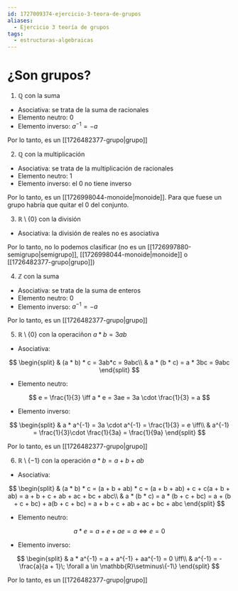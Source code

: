 ```yaml
---
id: 1727009374-ejercicio-3-teora-de-grupos
aliases:
  - Ejercicio 3 teoría de grupos
tags:
  - estructuras-algebraicas
---
```


# ¿Son grupos?

1. $\mathbb{Q}$ con la suma

- Asociativa: se trata de la suma de racionales
- Elemento neutro: $0$
- Elemento inverso: $a^{-1} = -a$

Por lo tanto, es un [[1726482377-grupo|grupo]]

2. $\mathbb{Q}$ con la multiplicación

- Asociativa: se trata de la multiplicación de racionales
- Elemento neutro: $1$
- Elemento inverso: el $0$ no tiene inverso

Por lo tanto, es un [[1726998044-monoide|monoide]]. Para que fuese un grupo habría que quitar el $0$ del conjunto.

3. $\mathbb{R} \setminus \{0\}$ con la división

- Asociativa: la división de reales no es asociativa

Por lo tanto, no lo podemos clasificar (no es un [[1726997880-semigrupo|semigrupo]], [[1726998044-monoide|monoide]] o [[1726482377-grupo|grupo]])

4. $\mathbb{Z}$ con la suma

- Asociativa: se trata de la suma de enteros
- Elemento neutro: $0$
- Elemento inverso: $a^{-1} = -a$

Por lo tanto, es un [[1726482377-grupo|grupo]]

5. $\mathbb{R}\setminus \{0\}$ con la operaciñon $a * b = 3ab$

- Asociativa:

$$
\begin{split}
    & (a * b) * c = 3ab*c = 9abc\\
    & a * (b * c) = a * 3bc = 9abc
\end{split}
$$

- Elemento neutro:

$$
e = \frac{1}{3} \iff a * e = 3ae = 3a \cdot \frac{1}{3} = a
$$

- Elemento inverso:

$$
\begin{split}
    & a * a^{-1} = 3a \cdot a^{-1} = \frac{1}{3} = e \iff\\
    & a^{-1} = \frac{1}{3}\cdot \frac{1}{3a} = \frac{1}{9a}
\end{split}
$$

Por lo tanto, es un [[1726482377-grupo|grupo]]

6. $\mathbb{R}\setminus\{-1\}$ con la operación $a * b = a + b + ab$

- Asociativa:

$$
\begin{split}
    & (a * b) * c = (a + b + ab) * c = (a + b + ab) + c + c(a + b + ab) = a + b + c + ab + ac + bc + abc\\
    & a * (b * c) = a * (b + c + bc) = a + (b + c + bc) + a(b + c + bc) = a + b + c + ab + ac + bc + abc
\end{split}
$$

- Elemento neutro:

$$
a * e = a + e + ae = a \iff e = 0
$$

- Elemento inverso:

$$
\begin{split}
    & a * a^{-1} = a + a^{-1} + aa^{-1} = 0 \iff\\
    & a^{-1} = -\frac{a}{a + 1}\; \forall a \in \mathbb{R}\setminus\{-1\}
\end{split}
$$

Por lo tanto, es un [[1726482377-grupo|grupo]]
